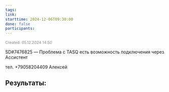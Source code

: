 ```yaml
---
tags: 
link: 
starttime: 2024-12-06T09:30:00
done: false
participants:
---
```

<span style="font-size:12px; color:#888888;">Created: 05.12.2024 14:50</span>

SD#7476825 — Проблема с TASQ
есть возможность подключения через Ассистент

тел. +79058204409 Алексей
## Результаты:
